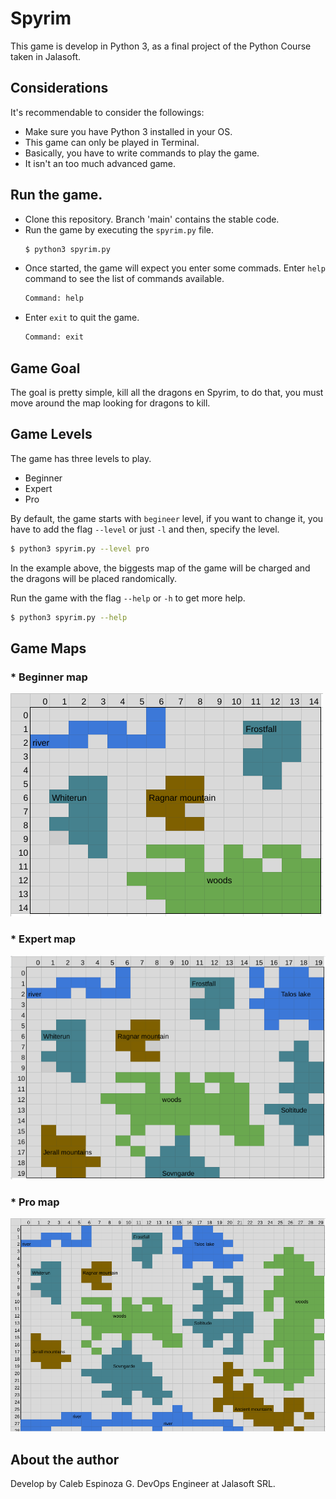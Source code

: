 # Spyrim

This game is develop in Python 3, as a final project of the Python Course taken in Jalasoft.

## Considerations
It's recommendable to consider the followings:
* Make sure you have Python 3 installed in your OS.
* This game can only be played in Terminal.
* Basically, you have to write commands to play the game.
* It isn't an too much advanced game.

## Run the game.
* Clone this repository. Branch 'main' contains the stable code.
* Run the game by executing the `spyrim.py` file.
  ```bash
  $ python3 spyrim.py
  ```
* Once started, the game will expect you enter some commads. Enter `help` command to see the list of commands available.
  ```bash
  Command: help
  ```
* Enter `exit` to quit the game.
  ```bash
  Command: exit
  ```
## Game Goal
The goal is pretty simple, kill all the dragons en Spyrim, to do that, you must move around the map looking for dragons to kill.

## Game Levels
The game has three levels to play.
* Beginner
* Expert
* Pro

By default, the game starts with `begineer` level, if you want to change it, you have to add the flag `--level` or just `-l` and then, specify the level.
```bash
$ python3 spyrim.py --level pro
```
In the example above, the biggests map of the game will be charged and the dragons will be placed randomically.

Run the game with the flag `--help` or `-h` to get more help.
```bash
$ python3 spyrim.py --help
```
## Game Maps
### * Beginner map
  ![Begineer Map](./img/begineer_map.png)
### * Expert map
  ![Expert Map](./img/expert_map.png)
### * Pro map
  ![Pro Map](./img/pro_map.png)

## About the author
Develop by Caleb Espinoza G.
DevOps Engineer at Jalasoft SRL.
